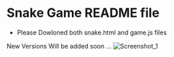 # Snake Game README file 

- Please Dowloned both snake.html and game.js files 

 New Versions Will be added soon ...
 <Question>
 ![Screenshot_1](https://user-images.githubusercontent.com/92871230/197339203-267e48e2-ac8a-444e-aa3a-36f7641bd21f.png)

